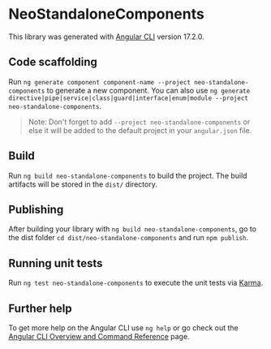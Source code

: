 # NeoStandaloneComponents

This library was generated with [Angular CLI](https://github.com/angular/angular-cli) version 17.2.0.

## Code scaffolding

Run `ng generate component component-name --project neo-standalone-components` to generate a new component. You can also use `ng generate directive|pipe|service|class|guard|interface|enum|module --project neo-standalone-components`.
> Note: Don't forget to add `--project neo-standalone-components` or else it will be added to the default project in your `angular.json` file. 

## Build

Run `ng build neo-standalone-components` to build the project. The build artifacts will be stored in the `dist/` directory.

## Publishing

After building your library with `ng build neo-standalone-components`, go to the dist folder `cd dist/neo-standalone-components` and run `npm publish`.

## Running unit tests

Run `ng test neo-standalone-components` to execute the unit tests via [Karma](https://karma-runner.github.io).

## Further help

To get more help on the Angular CLI use `ng help` or go check out the [Angular CLI Overview and Command Reference](https://angular.io/cli) page.
